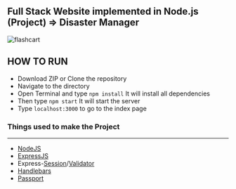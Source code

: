 ## Full Stack Website implemented in Node.js (Project) => Disaster Manager

![flashcart](https://user-images.githubusercontent.com/46110216/51437944-67fbba00-1ccb-11e9-8bb4-f5c0430be030.png)

## HOW TO RUN

- Download ZIP or Clone the repository
- Navigate to the directory
- Open Terminal and type `npm install` It will install all dependencies
- Then type `npm start` It will start the server
- Type `localhost:3000` to go to the index page

### Things used to make the Project
-------------------------------------------------------------------------------------------------------------
- [NodeJS](https://nodejs.org/en/docs/)
- [ExpressJS](https://expressjs.com/en/4x/api.html)
- Express-[Session](https://github.com/expressjs/session)/[Validator](https://github.com/ctavan/express-validator)
- [Handlebars](http://handlebarsjs.com/)
- [Passport](http://passportjs.org/docs)


